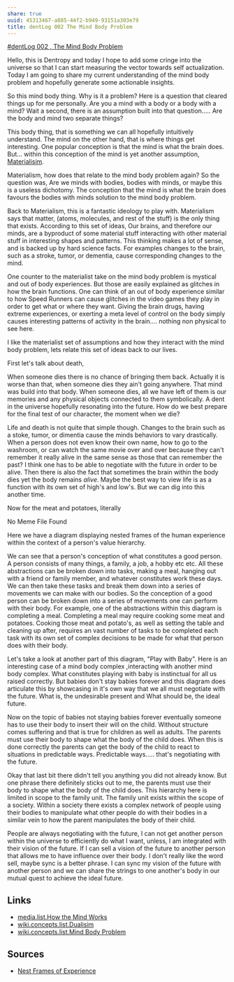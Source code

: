 ```yaml
---
share: true
uuid: 45313467-a885-44f2-b949-93151a303e79
title: dentLog 002 The Mind Body Problem
---
```

[#dentLog 002 , The Mind Body Problem](https://odysee.com/@dentropicPortal:1/2021-12-22-23-26-36:0)

Hello, this is Dentropy and today I hope to add some cringe into the universe so that I can start measuring the vector towards self actualization. Today I am going to share my current understanding of the mind body problem and hopefully generate some actionable insights.

So this mind body thing. Why is it a problem? Here is a question that cleared things up for me personally. Are you a mind with a body or a body with a mind? Wait a second, there is an assumption built into that question..... Are the body and mind two separate things?

This body thing, that is something we can all hopefully intuitively understand. The mind on the other hand, that is where things get interesting. One popular conception is that the mind is what the brain does. But... within this conception of the mind is yet another assumption, [Materialisim](/d898c0b3-5927-4803-9c2e-cd2dedc364f5).

Materialism, how does that relate to the mind body problem again? So the question was, Are we minds with bodies, bodies with minds, or maybe this is a useless dichotomy. The conception that the mind is what the brain does favours the bodies with minds solution to the mind body problem.

Back to Materialism, this is a fantastic ideology to play with. Materialism says that matter, (atoms, molecules, and rest of the stuff) is the only thing that exists. According to this set of ideas, Our brains, and therefore our minds, are a byproduct of some material stuff interacting with other material stuff in interesting shapes and patterns. This thinking makes a lot of sense, and is backed up by hard science facts. For examples changes to the brain, such as a stroke, tumor, or dementia, cause corresponding changes to the mind.

One counter to the materialist take on the mind body problem is mystical and out of body experiences. But those are easily explained as glitches in how the brain functions. One can think of an out of body experience similar to how Speed Runners can cause glitches in the video games they play in order to get what or where they want. Giving the brain drugs, having extreme experiences, or exerting a meta level of control on the body simply causes interesting patterns of activity in the brain.... nothing non physical to see here.

I like the materialist set of assumptions and how they interact with the mind body problem, lets relate this set of ideas back to our lives.

First let's talk about death,

When someone dies there is no chance of bringing them back. Actually it is worse than that, when someone dies they ain't going anywhere. That mind was build into that body. When someone dies, all we have left of them is our memories and any physical objects connected to them symbolically. A dent in the universe hopefully resonating into the future. How do we best prepare for the final test of our character, the moment when we die?

Life and death is not quite that simple though. Changes to the brain such as a stoke, tumor, or dimentia cause the minds behaviors to vary drastically. When a person does not even know their own name, how to go to the washroom, or can watch the same movie over and over because they can't remember it really alive in the same sense as those that can remember the past? I think one has to be able to negotiate with the future in order to be alive. Then there is also the fact that sometimes the brain within the body dies yet the body remains *alive*. Maybe the best way to view life is as a function with its own set of high's and low's. But we can dig into this another time.

Now for the meat and potatoes, literally

No Meme File Found

Here we have a diagram displaying nested frames of the human experience within the context of a person's value hierarchy.

We can see that a person's conception of what constitutes a good person. A person consists of many things, a family, a job, a hobby etc etc. All these abstractions can be broken down into tasks, making a meal, hanging out with a friend or family member, and whatever constitutes work these days. We can then take these tasks and break them down into a series of movements we can make with our bodies. So the conception of a good person can be broken down into a series of movements one can perform with their body. For example, one of the abstractions within this diagram is completing a meal. Completing a meal may require cooking some meat and potatoes. Cooking those meat and potato's, as well as setting the table and cleaning up after, requires an vast number of tasks to be completed each task with its own set of complex decisions to be made for what that person does with their body.

Let's take a look at another part of this diagram, "Play with Baby". Here is an interesting case of a mind body complex ,interacting with another mind body complex. What constitutes playing with baby is instinctual for all us raised correctly. But babies don't stay babies forever and this diagram does articulate this by showcasing in it's own way that we all must negotiate with the future. What is, the undesirable present and What should be, the ideal future.

Now on the topic of babies not staying babies forever eventually someone has to use their body to insert their will on the child. Without structure comes suffering and that is true for children as well as adults. The parents must use their body to shape what the body of the child does. When this is done correctly the parents can get the body of the child to react to situations in predictable ways. Predictable ways..... that's negotiating with the future.

Okay that last bit there didn't tell you anything you did not already know. But one phrase there definitely sticks out to me, the parents must use their body to shape what the body of the child does. This hierarchy here is limited in scope to the family unit. The family unit exists within the scope of a society. Within a society there exists a complex network of people using their bodies to manipulate what other people do with their bodies in a similar vein to how the parent manipulates the body of their child.

People are always negotiating with the future, I can not get another person within the universe to efficiently do what I want, unless, I am integrated with their vision of the future. If I can sell a vision of the future to another person that allows me to have influence over their body. I don't really like the word sell, maybe sync is a better phrase. I can sync my vision of the future with another person and we can share the strings to one another's body in our mutual quest to achieve the ideal future.

<!-- 

## Thoughts

Life is not free.

Dialectical material, a big word I use

Yesterday I discussed the importance of first principals.

What is more important, the truth or the comfort of the masses?

All food is a drug.

So is there anything of interest that we can be taken from the materialist perspective on the mind body problem?

When a person does not even know their own name, how to go to the washroom, or can watch the same movie over and over because they can't remember it really alive in the same sense as those that can remember the past? 

-->

## Links

* [media.list.How the Mind Works](/a984fc49-2539-456b-962b-e801c3379983)
* [wiki.concepts.list.Dualisim](/b9f3d0a1-4752-432b-a8e2-d44084fa6487)
* [wiki.concepts.list.Mind Body Problem](/19f71300-59ae-448f-980d-9e5df39bef54)

## Sources

* [Nest Frames of Experience](https://www.jordanbpeterson.com/wp-content/uploads/2018/04/Biblical-6-4.jpeg)